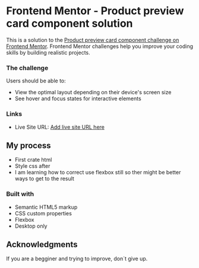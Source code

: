 # Frontend Mentor - Product preview card component solution

This is a solution to the [Product preview card component challenge on Frontend Mentor](https://www.frontendmentor.io/challenges/product-preview-card-component-GO7UmttRfa). Frontend Mentor challenges help you improve your coding skills by building realistic projects.

### The challenge

Users should be able to:

- View the optimal layout depending on their device's screen size
- See hover and focus states for interactive elements

### Links

- Live Site URL: [Add live site URL here](https://your-live-site-url.com)

## My process

- First crate html
- Style css after
- I am learning how to correct use flexbox still so ther might be better ways to get to the result

### Built with

- Semantic HTML5 markup
- CSS custom properties
- Flexbox
- Desktop only

## Acknowledgments

If you are a begginer and trying to improve, don´t give up.
